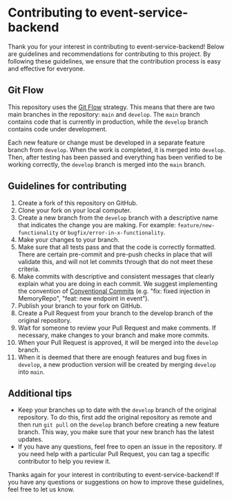 # Contributing to event-service-backend

Thank you for your interest in contributing to event-service-backend! Below are guidelines and recommendations for contributing to this project. By following these guidelines, we ensure that the contribution process is easy and effective for everyone.

## Git Flow
This repository uses the [Git Flow](https://www.atlassian.com/es/git/tutorials/comparing-workflows/gitflow-workflow) strategy. This means that there are two main branches in the repository: `main` and `develop`. The `main` branch contains code that is currently in production, while the `develop` branch contains code under development.

Each new feature or change must be developed in a separate feature branch from `develop`. When the work is completed, it is merged into `develop`. Then, after testing has been passed and everything has been verified to be working correctly, the `develop` branch is merged into the `main` branch.

## Guidelines for contributing
1. Create a fork of this repository on GitHub.
2. Clone your fork on your local computer.
3. Create a new branch from the `develop` branch with a descriptive name that indicates the change you are making. For example: `feature/new-functionality` or `bugfix/error-in-x-functionality`.
4. Make your changes to your branch.
5. Make sure that all tests pass and that the code is correctly formatted. There are certain pre-commit and pre-push checks in place that will validate this, and will not let commits through that do not meet these criteria.
6. Make commits with descriptive and consistent messages that clearly explain what you are doing in each commit. We suggest implementing the convention of [Conventional Commits](https://www.conventionalcommits.org/en/v1.0.0/) (e.g. "fix: fixed injection in MemoryRepo", "feat: new endpoint in event").
7. Publish your branch to your fork on GitHub.
8. Create a Pull Request from your branch to the develop branch of the original repository.
9. Wait for someone to review your Pull Request and make comments. If necessary, make changes to your branch and make more commits.
10. When your Pull Request is approved, it will be merged into the `develop` branch.
11. When it is deemed that there are enough features and bug fixes in `develop`, a new production version will be created by merging `develop` into `main`.

## Additional tips
- Keep your branches up to date with the `develop` branch of the original repository. To do this, first add the original repository as remote and then run `git pull` on the `develop` branch before creating a new feature branch. This way, you make sure that your new branch has the latest updates.
- If you have any questions, feel free to open an issue in the repository. If you need help with a particular Pull Request, you can tag a specific contributor to help you review it.

Thanks again for your interest in contributing to event-service-backend! If you have any questions or suggestions on how to improve these guidelines, feel free to let us know.